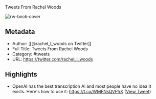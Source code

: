 Tweets From Rachel Woods

![rw-book-cover](https://pbs.twimg.com/profile_images/1623522272920350720/031Q5t3R.jpg)

## Metadata
- Author: [[@rachel_l_woods on Twitter]]
- Full Title: Tweets From Rachel Woods
- Category: #tweets
- URL: https://twitter.com/rachel_l_woods

## Highlights
- OpenAI has the best transcription AI and most people have no idea it exists. 
  Here's how to use it: https://t.co/WMFNsQVPhX ([View Tweet](https://twitter.com/rachel_l_woods/status/1668242542259847169))
